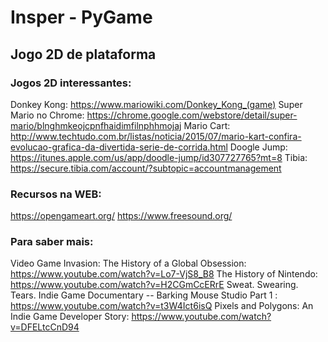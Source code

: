 # Insper - PyGame
## Jogo 2D de plataforma

### Jogos 2D interessantes:

Donkey Kong: https://www.mariowiki.com/Donkey_Kong_(game)
Super Mario no Chrome: https://chrome.google.com/webstore/detail/super-mario/blnghmkeojcpnfhaidimfilnphhmojaj 
Mario Cart: http://www.techtudo.com.br/listas/noticia/2015/07/mario-kart-confira-evolucao-grafica-da-divertida-serie-de-corrida.html
Doogle Jump: https://itunes.apple.com/us/app/doodle-jump/id307727765?mt=8
Tibia: https://secure.tibia.com/account/?subtopic=accountmanagement

### Recursos na WEB:

https://opengameart.org/
https://www.freesound.org/

### Para saber mais:

Video Game Invasion: The History of a Global Obsession: https://www.youtube.com/watch?v=Lo7-VjS8_B8
The History of Nintendo: https://www.youtube.com/watch?v=H2CGmCcERrE
Sweat. Swearing. Tears. Indie Game Documentary -- Barking Mouse Studio Part 1 : https://www.youtube.com/watch?v=t3W4Ict6isQ
Pixels and Polygons: An Indie Game Developer Story: https://www.youtube.com/watch?v=DFELtcCnD94
